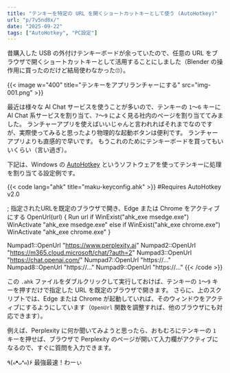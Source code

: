 ```yaml
---
title: "テンキーを特定の URL を開くショートカットキーとして使う (AutoHotkey)"
url: "p/7v5nd8x/"
date: "2025-09-22"
tags: ["AutoHotkey", "PC設定"]
---
```


昔購入した USB の外付けテンキーボードが余っていたので、任意の URL をブラウザで開くショートカットキーとして活用することにしました（Blender の操作用に買ったのだけど結局使わなかった🙄）。

{{< image w="400" title="テンキーをアプリランチャーにする" src="img-001.png" >}}

最近は様々な AI Chat サービスを使うことが多いので、テンキーの `1`〜`6` キーに AI Chat 系サービスを割り当て、`7`～`9` によく見る社内のページを割り当ててみました。
ランチャーアプリを使えばいいじゃんと言われればそれまでなのですが、実際使ってみると思ったより物理的な起動ボタンは便利です。
ランチャーアプリよりも直感的で早いです。
もうこれのためにテンキーボードを買ってもいいくらい（言い過ぎ）。

下記は、Windows の [AutoHotkey](https://ahkscript.github.io/) というソフトウェアを使ってテンキーに処理を割り当てる設定例です。

{{< code lang="ahk" title="maku-keyconfig.ahk" >}}
#Requires AutoHotkey v2.0

; 指定されたURLを既定のブラウザで開き、Edge または Chrome をアクティブにする
OpenUrl(url) {
    Run url
    if WinExist("ahk_exe msedge.exe")
        WinActivate "ahk_exe msedge.exe"
    else if WinExist("ahk_exe chrome.exe")
        WinActivate "ahk_exe chrome.exe"
}

Numpad1::OpenUrl "https://www.perplexity.ai"
Numpad2::OpenUrl "https://m365.cloud.microsoft/chat/?auth=2"
Numpad3::OpenUrl "https://chat.openai.com/"
Numpad7::OpenUrl "https://..."
Numpad8::OpenUrl "https://..."
Numpad9::OpenUrl "https://..."
{{< /code >}}

この `.ahk` ファイルをダブルクリックして実行しておけば、テンキーの `1`〜`9` キーを押すだけで指定した URL を既定のブラウザで開きます。
さらに、上のスクリプトでは、Edge または Chrome が起動していれば、そのウィンドウをアクティブにするようにしています（`OpenUrl` 関数を調整すれば、他のブラウザにも対応できます）。

例えば、Perplexity に何か聞いてみようと思ったら、おもむろにテンキーの `1` キーを押せば、ブラウザで Perplexity のページが開いて入力欄がアクティブになるので、すぐに質問を入力できます。

٩(๑❛ᴗ❛๑)۶ 最強最速！わーぃ

